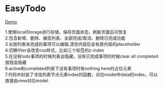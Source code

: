 # EasyTodo

[Demo](https://madccc.github.io/EasyTodo/)

1.使用localStorage进行存储，保存页面状态，刷新页面后可恢复<br/>
2.包含新增、删除、展现列表、全部完成/取消、删除已完成功能<br/>
3.长按列表未完成的事项可以编辑,清空内容后会有原内容的placeholder<br/>
4.切换filter会改变css样式，比如三个标签的z-index</br>
5.在没有todo事项的时候列表会隐藏，没有已完成事项的时候clear all completed按钮会隐藏</br>
6.active和completed列表下没有事项时有nothing here的占位元素</br>
7.代码中封装了寻找列表节点元素index的函数，对应model中data的index，可以直接由view对应model</br>
